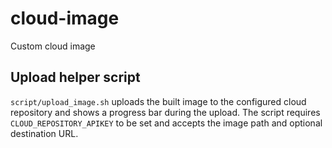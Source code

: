 # cloud-image
Custom cloud image

## Upload helper script

`script/upload_image.sh` uploads the built image to the configured cloud repository and shows a progress bar during the upload. The script requires `CLOUD_REPOSITORY_APIKEY` to be set and accepts the image path and optional destination URL.
